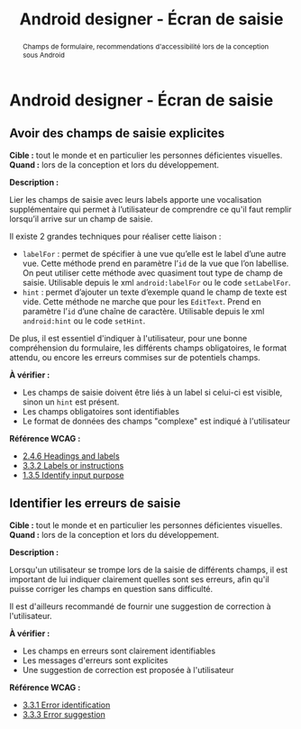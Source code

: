 ﻿---
title: "Android designer - Écran de saisie"
abstract: "Champs de formulaire, recommendations d'accessibilité lors de la conception sous Android"
---

# Android designer - Écran de saisie

## Avoir des champs de saisie explicites

**Cible&nbsp;:** tout le monde et en particulier les personnes déficientes visuelles.  
**Quand&nbsp;:** lors de la conception et lors du développement.

**Description&nbsp;:**

Lier les champs de saisie avec leurs labels apporte une vocalisation supplémentaire qui permet à l’utilisateur de comprendre ce qu'il faut remplir lorsqu’il arrive sur un champ de saisie.
  
Il existe 2 grandes techniques pour réaliser cette liaison&nbsp;:
 - `labelFor`&nbsp;: permet de spécifier à une vue qu’elle est le label d’une autre vue. Cette méthode prend en paramètre l’`id` de la vue que l’on labellise. On peut utiliser cette méthode avec quasiment tout type de champ de saisie. Utilisable depuis le <abbr>xml</abbr> `android:labelFor` ou le code `setLabelFor`.
 - `hint`&nbsp;: permet d’ajouter un texte d’exemple quand le champ de texte est vide. Cette méthode ne marche que pour les `EditText`. Prend en paramètre l’`id` d’une chaîne de caractère. Utilisable depuis le <abbr>xml</abbr> `android:hint` ou le code `setHint`.

De plus, il est essentiel d'indiquer à l'utilisateur, pour une bonne compréhension du formulaire, les différents champs obligatoires, le format attendu, ou encore les erreurs commises sur de potentiels champs.

**À vérifier&nbsp;:**

- Les champs de saisie doivent être liés à un label si celui-ci est visible, sinon un `hint` est présent.
- Les champs obligatoires sont identifiables
- Le format de données des champs "complexe" est indiqué à l'utilisateur


**Référence <abbr>WCAG</abbr>&nbsp;:**  
- <a lang="en" href="https://www.w3.org/TR/WCAG22/#headings-and-labels">2.4.6 Headings and labels</a>
- <a lang="en" href="https://www.w3.org/TR/WCAG22/#labels-or-instructions">3.3.2 Labels or instructions</a>
- <a lang="en" href="https://www.w3.org/TR/WCAG22/#identify-input-purpose">1.3.5 Identify input purpose</a>


## Identifier les erreurs de saisie

**Cible&nbsp;:** tout le monde et en particulier les personnes déficientes visuelles.  
**Quand&nbsp;:** lors de la conception et lors du développement.

**Description&nbsp;:**

Lorsqu'un utilisateur se trompe lors de la saisie de différents champs, il est important de lui indiquer clairement quelles sont ses erreurs, afin qu'il puisse corriger les champs en question sans difficulté. 

Il est d'ailleurs recommandé de fournir une suggestion de correction à l'utilisateur.

**À vérifier&nbsp;:**

- Les champs en erreurs sont clairement identifiables
- Les messages d'erreurs sont explicites
- Une suggestion de correction est proposée à l'utilisateur


**Référence <abbr>WCAG</abbr>&nbsp;:**  
- <a lang="en" href="https://www.w3.org/TR/WCAG22/#error-identification">3.3.1 Error identification</a>
- <a lang="en" href="https://www.w3.org/TR/WCAG22/#error-suggestion">3.3.3 Error suggestion</a>
